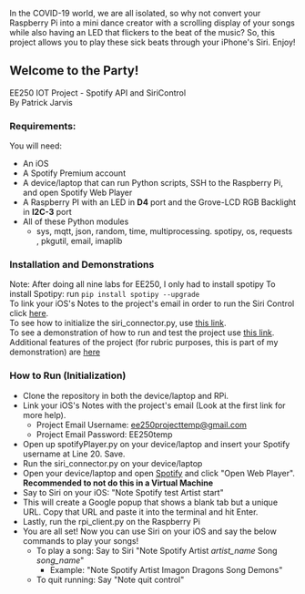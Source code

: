 In the COVID-19 world, we are all isolated, so why not convert your Raspberry Pi into a mini dance creator with a scrolling display of your songs while also having an LED that flickers to the beat of the music? So, this project allows you to play these sick beats through your iPhone's Siri. Enjoy!

## Welcome to the Party!
EE250 IOT Project - Spotify API and SiriControl\
By Patrick Jarvis

### Requirements:
You will need:
- An iOS
- A Spotify Premium account
- A device/laptop that can run Python scripts, SSH to the Raspberry Pi, and open Spotify Web Player
- A Raspberry PI with an LED in **D4** port and the Grove-LCD RGB Backlight in **I2C-3** port
- All of these Python modules
   - sys, mqtt, json, random, time, multiprocessing. spotipy, os, requests , pkgutil, email, imaplib

### Installation and Demonstrations
Note: After doing all nine labs for EE250, I only had to install spotipy
To install Spotipy: run `pip install spotipy --upgrade`\
To link your iOS's Notes to the project's email in order to run the Siri Control click [here](https://drive.google.com/file/d/1wRCpC8f-u29_QZx1BR_u3eci0t-CyRIV/view?usp=sharing).\
To see how to initialize the siri_connector.py, use [this link](https://drive.google.com/file/d/16qXkwm7uudCAdTCI-L9hDtE_yDg3GhUK/view?usp=sharing).\
To see a demonstration of how to run and test the project use [this link](https://drive.google.com/file/d/1NCj5qbpdBkFYDYdTS05wmRlo0hEg2a_6/view?usp=sharing).\
Additional features of the project (for rubric purposes, this is part of my demonstration) are [here](https://drive.google.com/file/d/16or9nAcAfTbg3WXOBbrZLWkcEawUp_qw/view?usp=sharing)

### How to Run (Initialization)
- Clone the repository in both the device/laptop and RPi.
- Link your iOS's Notes with the project's email (Look at the first link for more help).
  - Project Email Username: ee250projecttemp@gmail.com
  - Project Email Password: EE250temp
- Open up spotifyPlayer.py on your device/laptop and insert your Spotify username at Line 20. Save.
- Run the siri_connector.py on your device/laptop
- Open your device/laptop and open [Spotify](spotify.com) and click "Open Web Player". **Recommended to not do this in a Virtual Machine**
- Say to Siri on your iOS: "Note Spotify test Artist start"
- This will create a Google popup that shows a blank tab but a unique URL. Copy that URL and paste it into the terminal and hit Enter.
- Lastly, run the rpi_client.py on the Raspberry Pi
- You are all set! Now you can use Siri on your iOS and say the below commands to play your songs!
  - To play a song: Say to Siri "Note Spotify Artist *artist_name* Song *song_name*"
    - Example: "Note Spotify Artist Imagon Dragons Song Demons"
  - To quit running: Say "Note quit control"
  
